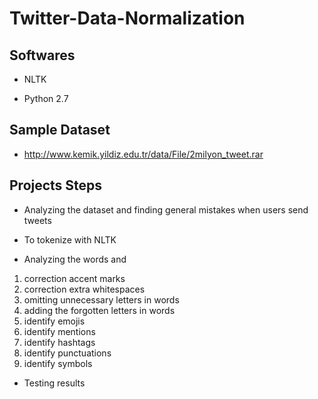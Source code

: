 # Twitter-Data-Normalization

## Softwares

* NLTK

* Python 2.7

## Sample Dataset

* http://www.kemik.yildiz.edu.tr/data/File/2milyon_tweet.rar

## Projects Steps

* Analyzing the dataset and finding general mistakes when users send
tweets

* To tokenize with NLTK

* Analyzing the words and

1. correction accent marks
2. correction extra whitespaces
3. omitting unnecessary letters in words
4. adding the forgotten letters in words
5. identify emojis
6. identify mentions
7. identify hashtags
8. identify punctuations
9. identify symbols

* Testing results
